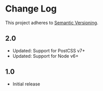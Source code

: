 # Change Log
This project adheres to [Semantic Versioning](http://semver.org/).

## 2.0
* Updated: Support for PostCSS v7+
* Updated: Support for Node v6+

## 1.0
* Initial release
